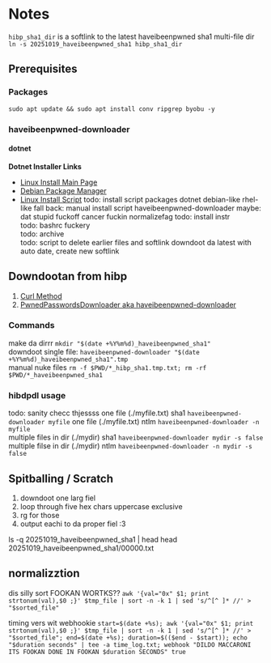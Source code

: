 # Notes
`hibp_sha1_dir` is a softlink to the latest haveibeenpwned sha1 multi-file dir `ln -s 20251019_haveibeenpwned_sha1 hibp_sha1_dir`  

## Prerequisites
### Packages
`sudo apt update && sudo apt install conv ripgrep byobu -y`
### haveibeenpwned-downloader
#### dotnet
**Dotnet Installer Links**  
* [Linux Install Main Page](https://learn.microsoft.com/en-us/dotnet/core/install/linux)
* [Debian Package Manager](https://learn.microsoft.com/en-us/dotnet/core/install/linux-debian?tabs=dotnet9)
* [Linux Install Script](https://learn.microsoft.com/en-us/dotnet/core/install/linux-scripted-manual)
todo: install script
    packages
    dotnet
        debian-like
        rhel-like
        fall back: manual install script
        haveibeenpwned-downloader
    maybe: dat stupid fuckoff cancer fuckin normalizefag
todo: install instr  
todo: bashrc fuckery  
todo: archive  
todo: script to delete earlier files and softlink downdoot da latest with auto date, create new softlink

## Downdootan from hibp
1. [Curl Method](https://github.com/HaveIBeenPwned/PwnedPasswordsDownloader/issues/79)
2. [PwnedPasswordsDownloader aka haveibeenpwned-downloader](https://github.com/HaveIBeenPwned/PwnedPasswordsDownloader)
### Commands
make da dirrr `mkdir "$(date +%Y%m%d)_haveibeenpwned_sha1"`  
downdoot single file: `haveibeenpwned-downloader "$(date +%Y%m%d)_haveibeenpwned_sha1".tmp`  
manual nuke files `rm -f $PWD/*_hibp_sha1.tmp.txt; rm -rf $PWD/*_haveibeenpwned_sha1`

### hibdpdl usage
todo: sanity checc thjessss
one file (./myfile.txt) sha1 `haveibeenpwned-downloader myfile` 
one file (./myfile.txt) ntlm `haveibeenpwned-downloader -n myfile`  
multiple files in dir (./mydir) sha1 `haveibeenpwned-downloader mydir -s false`  
multiple filse in dir (./mydir) ntlm `haveibeenpwned-downloader -n mydir -s false`

## Spitballing / Scratch
1. downdoot one larg fiel
2. loop through five hex chars uppercase exclusive
3. rg for those
4. output eachi to da proper fiel :3

ls -q 20251019_haveibeenpwned_sha1 | head
head 20251019_haveibeenpwned_sha1/00000.txt

## normalizztion
dis silly sort FOOKAN WORTKS??
`awk '{val="0x" $1; print strtonum(val),$0 ;}' $tmp_file | sort -n -k 1 | sed 's/^[^ ]* //' > "$sorted_file"`

timing vers wit webhookie
`start=$(date +%s); awk '{val="0x" $1; print strtonum(val),$0 ;}' $tmp_file | sort -n -k 1 | sed 's/^[^ ]* //' > "$sorted_file"; end=$(date +%s); duration=$(($end - $start)); echo "$duration seconds" | tee -a time_log.txt; webhook "DILDO MACCARONI ITS FOOKAN DONE IN FOOKAN $duration SECONDS" true`


